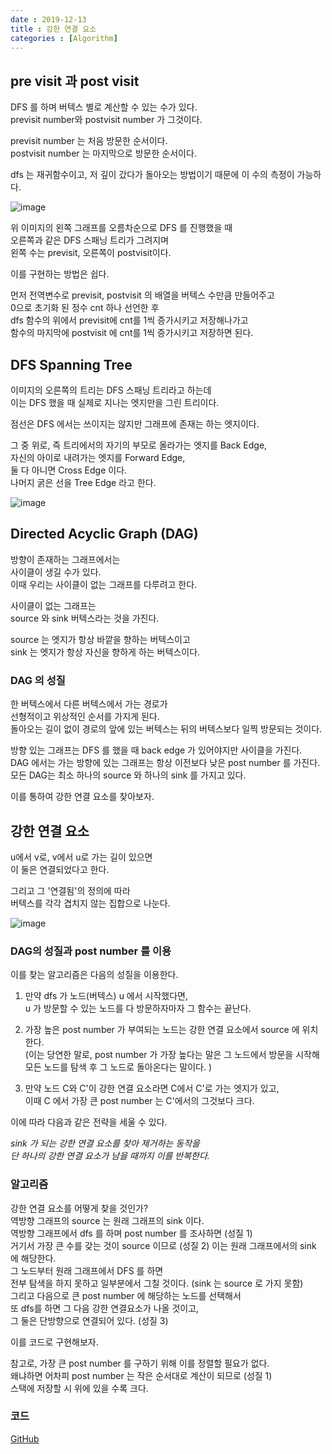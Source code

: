 ```yaml
---
date : 2019-12-13
title : 강한 연결 요소
categories : [Algorithm]
---
```


## pre visit 과 post visit

DFS 를 하며 버텍스 별로 계산할 수 있는 수가 있다.  
previsit number와 postvisit number 가 그것이다.  

previsit number 는 처음 방문한 순서이다.  
postvisit number 는 마지막으로 방문한 순서이다.  

dfs 는 재귀함수이고, 저 깊이 갔다가 돌아오는 방법이기 때문에 이 수의 측정이 가능하다.  

![image](https://user-images.githubusercontent.com/22045424/70767124-5ddf2000-1da3-11ea-92bd-cead2edcac11.png)

위 이미지의 왼쪽 그래프를 오름차순으로 DFS 를 진행했을 때  
오른쪽과 같은 DFS 스패닝 트리가 그려지며  
왼쪽 수는 previsit, 오른쪽이 postvisit이다.  

이를 구현하는 방법은 쉽다.  

먼저 전역변수로 previsit, postvisit 의 배열을 버텍스 수만큼 만들어주고  
0으로 초기화 된 정수 cnt 하나 선언한 후  
dfs 함수의 위에서 previsit에 cnt를 1씩 증가시키고 저장해나가고  
함수의 마지막에 postvisit 에 cnt를 1씩 증가시키고 저장하면 된다.   

## DFS Spanning Tree

이미지의 오른쪽의 트리는 DFS 스패닝 트리라고 하는데  
이는 DFS 했을 때 실제로 지나는 엣지만을 그린 트리이다.  

점선은 DFS 에서는 쓰이지는 않지만 그래프에 존재는 하는 엣지이다.  

그 중 위로, 즉 트리에서의 자기의 부모로 올라가는 엣지를 Back Edge,  
자신의 아이로 내려가는 엣지를 Forward Edge,  
둘 다 아니면 Cross Edge 이다.  
나머지 굵은 선을 Tree Edge 라고 한다.  

![image](https://user-images.githubusercontent.com/22045424/70767390-7bf95000-1da4-11ea-999c-b55fe5c022e4.png)


## Directed Acyclic Graph (DAG)  

방향이 존재하는 그래프에서는  
사이클이 생길 수가 있다.  
이때 우리는 사이클이 없는 그래프를 다루려고 한다.  

사이클이 없는 그래프는  
source 와 sink 버텍스라는 것을 가진다.  

source 는 엣지가 항상 바깥을 향하는 버텍스이고  
sink 는 엣지가 항상 자신을 향하게 하는 버텍스이다.  


### DAG 의 성질 

한 버텍스에서 다른 버텍스에서 가는 경로가  
선형적이고 위상적인 순서를 가지게 된다.  
돌아오는 길이 없이 경로의 앞에 있는 버텍스는 뒤의 버텍스보다 일찍 방문되는 것이다.  

방향 있는 그래프는 DFS 를 했을 때 back edge 가 있어야지만 사이클을 가진다.  
DAG 에서는 가는 방향에 있는 그래프는 항상 이전보다 낮은 post number 를 가진다.  
모든 DAG는 최소 하나의 source 와 하나의 sink 를 가지고 있다.  


이를 통하여 강한 연결 요소를 찾아보자.  



## 강한 연결 요소

u에서 v로, v에서 u로 가는 길이 있으면  
이 둘은 연결되었다고 한다.  

그리고 그 '연결됨'의 정의에 따라  
버텍스를 각각 겹치지 않는 집합으로 나눈다.  

![image](https://user-images.githubusercontent.com/22045424/70767693-a1d32480-1da5-11ea-824c-49f0eafed744.png)


### DAG의 성질과 post number 를 이용

이를 찾는 알고리즘은 다음의 성질을 이용한다.    

1. 만약 dfs 가 노드(버텍스) u 에서 시작했다면,  
   u 가 방문할 수 있는 노드를 다 방문하자마자 그 함수는 끝난다.
   
2. 가장 높은 post number 가 부여되는 노드는 강한 연결 요소에서 source 에 위치한다.  
   (이는 당연한 말로, post number 가 가장 높다는 말은 그 노드에서 방문을 시작해 모든 노드를 탐색 후 그 노드로 돌아온다는 말이다. )  
   
3. 만약 노드 C와 C'이 강한 연결 요소라면 C에서 C'로 가는 엣지가 있고,  
   이때 C 에서 가장 큰 post number 는 C'에서의 그것보다 크다.  

이에 따라 다음과 같은 전략을 세울 수 있다.  

*sink 가 되는 강한 연결 요소를 찾아 제거하는 동작을  
단 하나의 강한 연결 요소가 남을 때까지 이를 반복한다.*


### 알고리즘

강한 연결 요소를 어떻게 찾을 것인가?  
역방향 그래프의 source 는 원래 그래프의 sink 이다.  
역방향 그래프에서 dfs 를 하며 post number 를 조사하면 (성질 1)   
거기서 가장 큰 수를 갖는 것이 source 이므로 (성질 2)
이는 원래 그래프에서의 sink 에 해당한다.  
그 노드부터 원래 그래프에서 DFS 를 하면  
전부 탐색을 하지 못하고 일부분에서 그칠 것이다. (sink 는 source 로 가지 못함)   
그리고 다음으로 큰 post number 에 해당하는 노드를 선택해서   
또 dfs를 하면 그 다음 강한 연결요소가 나올 것이고,  
그 둘은 단방향으로 연결되어 있다. (성질 3)  


이를 코드로 구현해보자.  

참고로, 가장 큰 post number 를 구하기 위해 이를 정렬할 필요가 없다.  
왜냐하면 어차피 post number 는 작은 순서대로 계산이 되므로 (성질 1)  
스택에 저장할 시 위에 있을 수록 크다.  

### 코드

[GitHub](https://github.com/jkjan/Algorithm/blob/master/Graph%20Algorithm/03.%20Strongly%20Connected%20Component/Strongly%20Connected%20Component.cpp)

